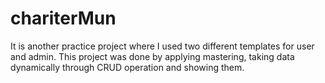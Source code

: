 # chariterMun
 It is another practice project where I used two different templates for user and admin. This project was done by applying mastering, taking data dynamically through CRUD operation and showing them.
